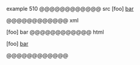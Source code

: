 example 510
@@@@@@@@@@@@ src
[foo] [bar]

[bar]: /url "title"
@@@@@@@@@@@@ xml
<?xml version="1.0" encoding="UTF-8"?>
<!DOCTYPE document SYSTEM "CommonMark.dtd">
<document xmlns="http://commonmark.org/xml/1.0">
  <paragraph>
    <text>[foo] </text>
    <link destination="/url" title="title">
      <text>bar</text>
    </link>
  </paragraph>
</document>
@@@@@@@@@@@@ html
<p>[foo] <a href="/url" title="title">bar</a></p>
@@@@@@@@@@@@
